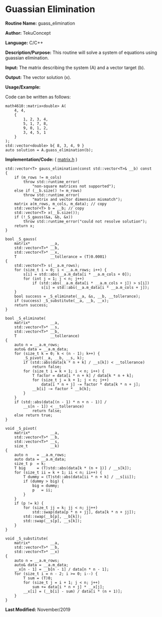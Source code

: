 # Guassian Elimination

**Routine Name:** guass_elimination

**Author:** TekuConcept

**Language:** C/C++

**Description/Purpose:** This routine will solve a system of equations using guassian elimination.

**Input:** The matrix describing the system (A) and a vector target (b).

**Output:** The vector solution (x).

**Usage/Example:**

Code can be written as follows:

    math4610::matrix<double> A(
        4, 4,
        {
            1, 2, 3, 4,
            5, 1, 7, 8,
            9, 0, 1, 2,
            3, 4, 5, 1
        }
    );
    std::vector<double> b{ 8, 3, 4, 9 }
    auto solution = A.guass_elimination(b);

**Implementation/Code:** ( [matrix.h](https://github.com/TekuConcept/math4610/blob/master/modules/include/matrix.h) )

    std::vector<T> gauss_elimination(const std::vector<T>& __b) const
    {
        if (m_rows != m_cols)
            throw std::runtime_error(
                "non-square matrices not supported");
        else if (__b.size() != m_rows)
            throw std::runtime_error(
                "matrix and vector dimension mismatch");
        matrix a(m_rows, m_cols, m_data); // copy
        std::vector<T> b = __b; // copy
        std::vector<T> x(__b.size());
        if (!_S_gauss(&a, &b, &x))
            throw std::runtime_error("could not resolve solution");
        return x;
    }

    bool _S_gauss(
        matrix*         __a,
        std::vector<T>* __b,
        std::vector<T>* __x,
        T               __tollerance = (T)0.0001)
    {
        std::vector<T> s(__a.m_rows);
        for (size_t i = 0; i < __a.m_rows; i++) {
            s[i] = std::abs(__a.m_data[i * __a.m_cols + 0]);
            for (int j = 1; j < n; j++)
                if (std::abs(__a.m_data[i * __a.m_cols + j]) > s[i])
                    s[i] = std::abs(__a.m_data[i * __a.m_cols + j]);
        }
        bool success = _S_eliminate(__a, &s, __b, __tollerance);
        if (success) _S_substitute(__a, __b, __x);
        return success;
    }

    bool _S_eliminate(
        matrix*         __a,
        std::vector<T>* __s,
        std::vector<T>* __b,
        T               __tollerance)
    {
        auto n = __a.m_rows;
        auto& data = __a.m_data;
        for (size_t k = 0; k < (n - 1); k++) {
            _S_pivot(__a, __b, __s, k);
            if (std::abs(data[k * n + k] / __s[k]) < __tollerance)
                return false;
            for (size_t i = k + 1; i < n; i++) {
                T factor = data[i * n + k] / data[k * n + k];
                for (size_t j = k + 1; j < n; j++)
                    data[i * n + j] -= factor * data[k * n + j];
                __b[i] -= factor * __b[k];
            }
        }
        if (std::abs(data[(n - 1) * n + n - 1)] /
            __s[n - 1]) < __tollerance)
                return false;
        else return true;
    }

    void _S_pivot(
        matrix*         __a,
        std::vector<T>* __b,
        std::vector<T>* __s,
        size_t          __k)
    {
        auto n    = __a.m_rows;
        auto data = __a.m_data;
        size_t p  = k;
        T big     = (T)std::abs(data[k * (n + 1)] / __s[k]);
        for (size_t ii = k + 1; ii < n; ii++) {
            T dummy = (T)std::abs(data[ii * n + k] / __s[ii]);
            if (dummy > big) {
                big = dummy;
                p   = ii;
            }
        }
        if (p != k) {
            for (size_t jj = k; jj < n; jj++)
                std::swap(data[p * n + jj], data[k * n + jj]);
            std::swap(__b[p], __b[k]);
            std::swap(__s[p], __s[k]);
        }
    }

    void _S_substitute(
        matrix*         __a,
        std::vector<T>* __b,
        std::vector<T>* __x)
    {
        auto n = __a.m_rows;
        auto& data = __a.m_data;
        __x[n - 1] = __b[n - 1] / data[n * n - 1];
        for (size_t i = n - 2; i >= 0; i--) {
            T sum = (T)0;
            for (size_t j = i + 1; j < n; j++)
                sum += data[i * n + j] * __x[j];
            __x[i] = (__b[i] - sum) / data[i * (n + 1)];
        }
    }

**Last Modified:** November/2019

